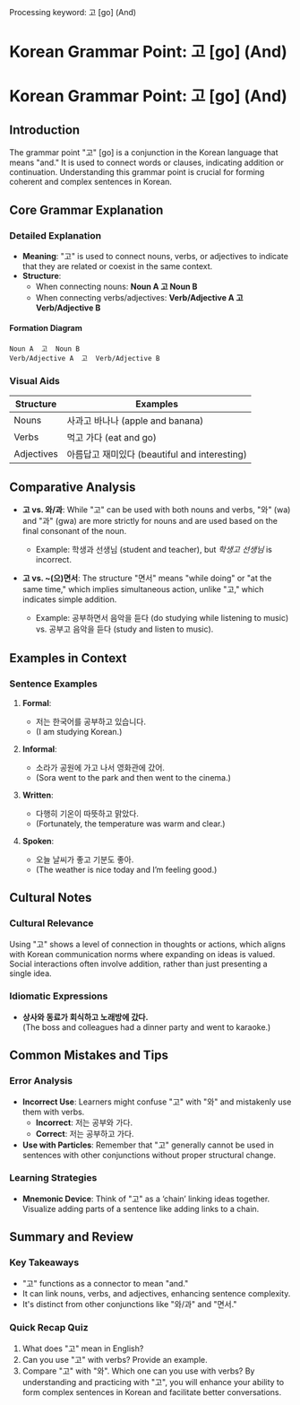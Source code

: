Processing keyword: 고 [go] (And)
# Korean Grammar Point: 고 [go] (And)
# Korean Grammar Point: 고 [go] (And)
## Introduction
The grammar point "고" [go] is a conjunction in the Korean language that means "and." It is used to connect words or clauses, indicating addition or continuation. Understanding this grammar point is crucial for forming coherent and complex sentences in Korean.
## Core Grammar Explanation
### Detailed Explanation
- **Meaning**: "고" is used to connect nouns, verbs, or adjectives to indicate that they are related or coexist in the same context. 
- **Structure**: 
  - When connecting nouns: **Noun A 고 Noun B**
  - When connecting verbs/adjectives: **Verb/Adjective A 고 Verb/Adjective B**
  
#### Formation Diagram
```
Noun A  고  Noun B
Verb/Adjective A  고  Verb/Adjective B
```
### Visual Aids
| Structure        | Examples                                    |
|------------------|---------------------------------------------|
| Nouns            | 사과고 바나나 (apple and banana)            |
| Verbs            | 먹고 가다 (eat and go)                     |
| Adjectives       | 아름답고 재미있다 (beautiful and interesting) |
## Comparative Analysis
- **고 vs. 와/과**: While "고" can be used with both nouns and verbs, "와" (wa) and "과" (gwa) are more strictly for nouns and are used based on the final consonant of the noun.
  - Example: 학생과 선생님 (student and teacher), but *학생고 선생님* is incorrect.
  
- **고 vs. ~(으)면서**: The structure "면서" means "while doing" or "at the same time," which implies simultaneous action, unlike "고," which indicates simple addition. 
  - Example: 공부하면서 음악을 듣다 (do studying while listening to music) vs. 공부고 음악을 듣다 (study and listen to music).
## Examples in Context
### Sentence Examples
1. **Formal**: 
   - 저는 한국어를 공부하고 있습니다. 
   - (I am studying Korean.)
  
2. **Informal**: 
   - 소라가 공원에 가고 나서 영화관에 갔어. 
   - (Sora went to the park and then went to the cinema.)
3. **Written**: 
   - 다행히 기온이 따뜻하고 맑았다. 
   - (Fortunately, the temperature was warm and clear.)
4. **Spoken**: 
   - 오늘 날씨가 좋고 기분도 좋아. 
   - (The weather is nice today and I’m feeling good.)
## Cultural Notes
### Cultural Relevance
Using "고" shows a level of connection in thoughts or actions, which aligns with Korean communication norms where expanding on ideas is valued. Social interactions often involve addition, rather than just presenting a single idea.
### Idiomatic Expressions
- **상사와 동료가 회식하고 노래방에 갔다.**  
  (The boss and colleagues had a dinner party and went to karaoke.)
## Common Mistakes and Tips
### Error Analysis
- **Incorrect Use**: Learners might confuse "고" with "와" and mistakenly use them with verbs.
  - **Incorrect**: 저는 공부와 가다. 
  - **Correct**: 저는 공부하고 가다. 
- **Use with Particles**: Remember that "고" generally cannot be used in sentences with other conjunctions without proper structural change.
### Learning Strategies
- **Mnemonic Device**: Think of "고" as a ‘chain’ linking ideas together. Visualize adding parts of a sentence like adding links to a chain.
## Summary and Review
### Key Takeaways
- "고" functions as a connector to mean "and."
- It can link nouns, verbs, and adjectives, enhancing sentence complexity.
- It's distinct from other conjunctions like "와/과" and "면서."
### Quick Recap Quiz
1. What does "고" mean in English?
2. Can you use "고" with verbs? Provide an example.
3. Compare "고" with "와". Which one can you use with verbs?
By understanding and practicing with "고", you will enhance your ability to form complex sentences in Korean and facilitate better conversations.
